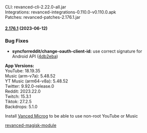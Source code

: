 CLI: revanced-cli-2.22.0-all.jar  
Integrations: revanced-integrations-0.110.0-v0.110.0.apk  
Patches: revanced-patches-2.176.1.jar  

#### [2.176.1](https://github.com/revanced/revanced-patches/compare/v2.176.0...v2.176.1) (2023-06-12)
### Bug Fixes
* **syncforreddit/change-oauth-client-id:** use correct signature for Android API ([4db2eba](https://github.com/revanced/revanced-patches/commit/4db2eba6d66f094f1d2400bfa8b9c15a175f796e))

  
**App Versions:**  
YouTube: 18.19.35  
Music (arm-v7a): 5.48.52  
YT Music (arm64-v8a): 5.48.52  
Twitter: 9.92.0-release.0  
Reddit: 2023.22.0  
Twitch: 15.3.1  
Tiktok: 27.2.5  
Backdrops: 5.1.0  

Install [Vanced Microg](https://github.com/TeamVanced/VancedMicroG/releases) to be able to use non-root YouTube or Music  

[revanced-magisk-module](https://github.com/j-hc/revanced-magisk-module)  
